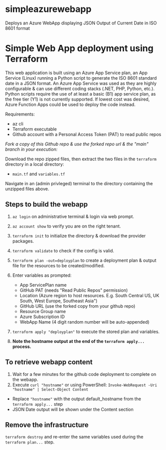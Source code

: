 # simpleazurewebapp
Deploys an Azure WebApp displaying JSON Output of Current Date in ISO 8601 format

Simple Web App deployment using Terraform
=========================================
This web application is built using an Azure App Service plan, an App Service (Linux) running a Python script to generate the ISO 8601 standard date in a JSON format. An Azure App Service was used as they are highly configurable & can use different coding stacks (.NET, PHP, Python, etc.). Python scripts require the use of at least a basic (B1) app service plan, as the free tier (Y1) is not currently supported. If lowest cost was desired, Azure Function Apps could be used to deploy the code instead.


Requirements:
- az cli 
- Terraform executable
- Github account with a Personal Access Token (PAT) to read public repos

*Fork a copy of this Github repo & use the forked repo url & the "main" branch in your execution:*

Download the repo zipped files, then extract the two files in the `terraform` directory in a local directory:
- `main.tf` and `variables.tf`
 
Navigate in an (admin privleged) terminal to the directory containing the unzipped files above.

Steps to build the webapp
-------------------------
1. `az login` on administrative terminal & login via web prompt.
2. `az account show` to verify you are on the right tenant.
3. `terraform init` to initialize the directory & download the provider packages.
4. `terraform validate` to check if the config is valid.

5. `terraform plan -out=deployplan` to create a deployment plan & output file for the resources to be created/modified. 
6. Enter variables as prompted:
	- App ServicePlan name 
	- GitHub PAT (needs "Read Public Repos" permission)
	- Location (Azure region to host resources. E.g. South Central US, UK South, West Europe, Southeast Asia")
	- GitHub URL (use the forked copy from your github repo)
	- Resource Group name
	- Azure Subscription ID
	- WebApp Name (4 digit random number will be auto-appended)

6. `terraform apply "deployplan"` to execute the stored plan and variables. 
7. **Note the hostname output at the end of the `terraform apply...` process.**

To retrieve webapp content
--------------------------
1. Wait for a few minutes for the github code deployment to complete on the webapp.
2. Execute `curl "hostname"` or using PowerShell: `Invoke-WebRequest -Uri "hostname" | Select-Object Content`
- 	Replace `"hostname"` with the output default_hostname from the `terraform apply...` step
-	JSON Date output will be shown under the Content section

Remove the infrastructure
-------------------------
`terraform destroy` and re-enter the same variables used during the `terraform plan...` step.
